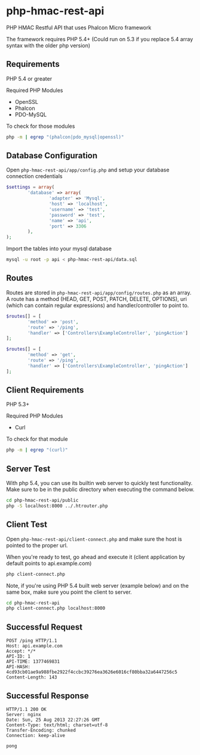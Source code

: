 php-hmac-rest-api
=================

PHP HMAC Restful API that uses Phalcon Micro framework

The framework requires PHP 5.4+ (Could run on 5.3 if you replace 5.4 array syntax with the older php version)

Requirements
---------
PHP 5.4 or greater


Required PHP Modules
- OpenSSL
- Phalcon
- PDO-MySQL


To check for those modules
```bash
php -m | egrep "(phalcon|pdo_mysql|openssl)"
```

Database Configuration
--------------
Open  `php-hmac-rest-api/app/config.php` and setup your database connection credentials

```php
$settings = array(
        'database' => array(
                'adapter' => 'Mysql',
                'host' => 'localhost',
                'username' => 'test',
                'password' => 'test',
                'name' => 'api',
                'port' => 3306
        ),
);
```

Import the tables into your mysql database
```bash
mysql -u root -p api < php-hmac-rest-api/data.sql
```

Routes
-------------
Routes are stored in `php-hmac-rest-api/app/config/routes.php` as an array. A route has a method (HEAD, GET, POST, PATCH, DELETE, OPTIONS), uri (which can contain regular expressions) and handler/controller to point to.

```php
$routes[] = [
        'method' => 'post',
        'route' => '/ping',
        'handler' => ['Controllers\ExampleController', 'pingAction']
];

$routes[] = [
        'method' => 'get',
        'route' => '/ping',
        'handler' => ['Controllers\ExampleController', 'pingAction']
];
```

Client Requirements
-------------
PHP 5.3+

Required PHP Modules
- Curl

To check for that module
```bash
php -m | egrep "(curl)"
```

Server Test
-------------

With php 5.4, you can use its builtin web server to quickly test functionality. Make sure to be in the public directory when executing the command below.

```bash
cd php-hmac-rest-api/public
php -S localhost:8000 ../.htrouter.php
```

Client Test
-------------

Open `php-hmac-rest-api/client-connect.php` and make sure the host is pointed to the proper url.


When you're ready to test, go ahead and execute it (client application by default points to api.example.com)
```bash
php client-connect.php
```
Note, if you're using PHP 5.4 built web server (example below) and on the same box, make sure you point the client to server.

```bash
cd php-hmac-rest-api
php client-connect.php localhost:8000
```

Successful Request
---------------

```http
POST /ping HTTP/1.1
Host: api.example.com
Accept: */*
API-ID: 1
API-TIME: 1377469831
API-HASH: 4cd93cb01ae9a988fbe2922f4ccbc39276ea3626e6016cf80bba32a6447256c5
Content-Length: 143
```

Successful Response
---------------

```http
HTTP/1.1 200 OK
Server: nginx
Date: Sun, 25 Aug 2013 22:27:26 GMT
Content-Type: text/html; charset=utf-8
Transfer-Encoding: chunked
Connection: keep-alive

pong
```
